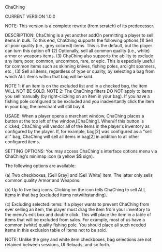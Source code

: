 ChaChing

CURRENT VERSION 1.0.0

NOTE: This version is a complete rewrite (from scratch) of its predecessor.

DESCRIPTION:
ChaChing is a yet another addOn permitting a player to sell items in bulk. To this end, ChaChing supports the following options
    (1) Sell all poor quality (i.e., grey colored) items. This is the default, 
    but the player can turn this option off
    (2) Optionally, sell all common quality (i.e., white) armor or weapons items. 
    (3) ChaChing also supports the ability to exclude any item, poor, common, uncommon, 
    rare, or epic. This is especially useful for common items such as skinning knives, 
    fishing poles, arclight spanners, etc.,
    (3) Sell all items, regardless of type or quality, by selecting a bag from which 
    ALL items within that bag will be sold. 

NOTE 1: if an item is on the excluded list and in a checked bag, the item WILL NOT BE SOLD.
NOTE 2: The ChaChing filters DO NOT apply to items you sell manually (by right-clicking on
        an item in your bag). If you have a fishing pole configured to be excluded and you
        inadvertantly click the item in your bag, the merchant will still buy it.

USAGE:
When a player opens a merchant window, ChaChing places a button at the top left of the window,[ChaChing]. When/if this button is clicked, ChaChing will vendor all of the items in the player's inventory as configured by the player. If, for example, bag[2] was configured as a "sell
 all" bag, ChaChing will sell all items in bag[2] in addition to all other configured items. 

SETTING OPTIONS:
You may access ChaChing's interface options menu via ChaChing's minimap icon (a yellow $$ sign).

The following options are available:

(a) Two checkboxes, [Sell Gray] and [Sell White] item. The latter only sells common quality Armor and Weapons.

(b) Up to five bag icons. Clicking on the icon tells ChaChing to sell ALL items in that bag (excluded items notwithstanding).

(c) Excluding selected items: if a player wants to prevent ChaChing from ever selling an item, the player must drag the item from your inventory to the menu's edit box and double click. This will place the item in a table of items that will be excluded from sales. For example, most of us have a common (white) quality fishing pole. You should place all such needed items in this exclusion table of items not to be sold.

NOTE: Unlike the grey and white item checkboxes, bag selections are not retained between sessions, UI Reloads, and so forth.
